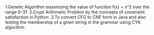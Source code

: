 1.Genetic Algorithm maximizing the value of function f(x) = x^2 over the range 0-31.
2.Crypt Arithmetic Problem by the concepts of constraint satisfaction in Python.
3.To convert CFG to CNF form in Java and also testing the membership of a given string in the grammar using CYK algorithm.
